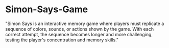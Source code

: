 # Simon-Says-Game
"Simon Says is an interactive memory game where players must replicate a sequence of colors, sounds, or actions shown by the game. With each correct attempt, the sequence becomes longer and more challenging, testing the player's concentration and memory skills."
